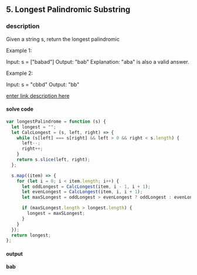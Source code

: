 
## 5. Longest Palindromic Substring

### description

Given a string s, return the longest palindromic

Example 1:

Input: s = ["babad"]
Output: "bab"
Explanation: "aba" is also a valid answer.

Example 2:

Input: s = "cbbd"
Output: "bb"

[enter link description here](https://leetcode.com/problems/longest-palindromic-substring/)

#### solve code

```javascript
var longestPalindrome = function (s) {
  let longest = "";
  let CalcLongest = (s, left, right) => {
    while (s[left] === s[right] && left > 0 && right < s.length) {
      left--;
      right++;
    }
    return s.slice(left, right);
  };

  s.map((item) => {
    for (let i = 0; i < item.length; i++) {
      let oddLongest = CalcLongest(item, i - 1, i + 1);
      let evenLongest = CalcLongest(item, i, i + 1);
      let maxSLongest = oddLongest > evenLongest ? oddLongest : evenLongest;

      if (maxSLongest.length > longest.length) {
        longest = maxSLongest;
      }
    }
  });
  return longest;
};
```

#### output 
 **bab** 